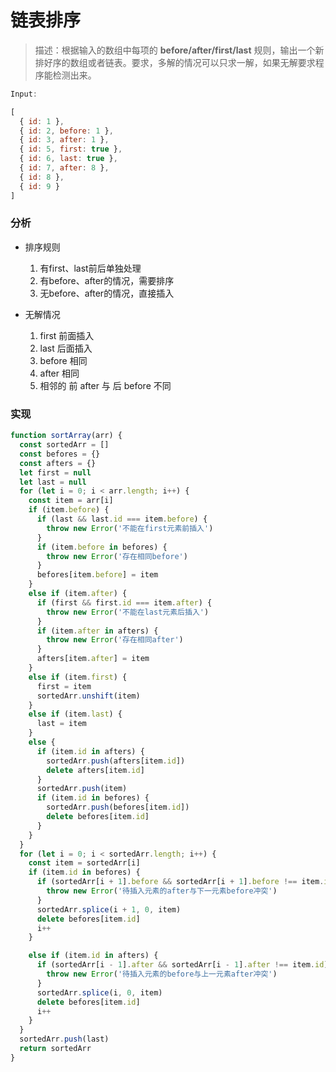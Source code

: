 # 链表排序 <Badge text="待优化" />

> 描述：根据输入的数组中每项的 **before/after/first/last** 规则，输出一个新排好序的数组或者链表。要求，多解的情况可以只求一解，如果无解要求程序能检测出来。

```js
Input:

[
  { id: 1 },
  { id: 2, before: 1 },
  { id: 3, after: 1 },
  { id: 5, first: true },
  { id: 6, last: true },
  { id: 7, after: 8 },
  { id: 8 },
  { id: 9 }
]

```

### 分析

- 排序规则
  1. 有first、last前后单独处理
  2. 有before、after的情况，需要排序
  3. 无before、after的情况，直接插入
  
- 无解情况
  1. first 前面插入  
  2. last 后面插入  
  3. before 相同  
  4. after 相同  
  5. 相邻的 前 after 与 后 before 不同 

### 实现

```js
function sortArray(arr) {
  const sortedArr = []
  const befores = {}
  const afters = {}
  let first = null
  let last = null
  for (let i = 0; i < arr.length; i++) {
    const item = arr[i]
    if (item.before) {
      if (last && last.id === item.before) {
        throw new Error('不能在first元素前插入')
      }
      if (item.before in befores) {
        throw new Error('存在相同before')
      }
      befores[item.before] = item
    }
    else if (item.after) {
      if (first && first.id === item.after) {
        throw new Error('不能在last元素后插入')
      }
      if (item.after in afters) {
        throw new Error('存在相同after')
      }
      afters[item.after] = item
    }
    else if (item.first) {
      first = item
      sortedArr.unshift(item)
    }
    else if (item.last) {
      last = item
    }
    else {
      if (item.id in afters) {
        sortedArr.push(afters[item.id])
        delete afters[item.id]
      }
      sortedArr.push(item)
      if (item.id in befores) {
        sortedArr.push(befores[item.id])
        delete befores[item.id]
      }
    }
  }
  for (let i = 0; i < sortedArr.length; i++) {
    const item = sortedArr[i]
    if (item.id in befores) {
      if (sortedArr[i + 1].before && sortedArr[i + 1].before !== item.id) {
        throw new Error('待插入元素的after与下一元素before冲突')
      }
      sortedArr.splice(i + 1, 0, item)
      delete befores[item.id]
      i++
    }

    else if (item.id in afters) {
      if (sortedArr[i - 1].after && sortedArr[i - 1].after !== item.id) {
        throw new Error('待插入元素的before与上一元素after冲突')
      }
      sortedArr.splice(i, 0, item)
      delete befores[item.id]
      i++
    }
  }
  sortedArr.push(last)
  return sortedArr
}
```